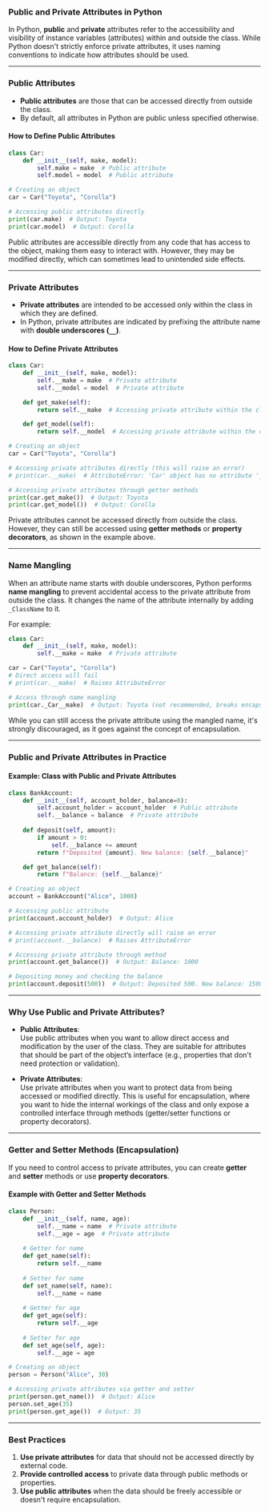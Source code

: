 ### **Public and Private Attributes in Python**

In Python, **public** and **private** attributes refer to the accessibility and visibility of instance variables (attributes) within and outside the class. While Python doesn't strictly enforce private attributes, it uses naming conventions to indicate how attributes should be used.

---

### **Public Attributes**
- **Public attributes** are those that can be accessed directly from outside the class.
- By default, all attributes in Python are public unless specified otherwise.

#### **How to Define Public Attributes**
```python
class Car:
    def __init__(self, make, model):
        self.make = make  # Public attribute
        self.model = model  # Public attribute

# Creating an object
car = Car("Toyota", "Corolla")

# Accessing public attributes directly
print(car.make)  # Output: Toyota
print(car.model)  # Output: Corolla
```

Public attributes are accessible directly from any code that has access to the object, making them easy to interact with. However, they may be modified directly, which can sometimes lead to unintended side effects.

---

### **Private Attributes**
- **Private attributes** are intended to be accessed only within the class in which they are defined. 
- In Python, private attributes are indicated by prefixing the attribute name with **double underscores (`__`)**.

#### **How to Define Private Attributes**
```python
class Car:
    def __init__(self, make, model):
        self.__make = make  # Private attribute
        self.__model = model  # Private attribute

    def get_make(self):
        return self.__make  # Accessing private attribute within the class

    def get_model(self):
        return self.__model  # Accessing private attribute within the class

# Creating an object
car = Car("Toyota", "Corolla")

# Accessing private attributes directly (this will raise an error)
# print(car.__make)  # AttributeError: 'Car' object has no attribute '__make'

# Accessing private attributes through getter methods
print(car.get_make())  # Output: Toyota
print(car.get_model())  # Output: Corolla
```

Private attributes cannot be accessed directly from outside the class. However, they can still be accessed using **getter methods** or **property decorators**, as shown in the example above.

---

### **Name Mangling**
When an attribute name starts with double underscores, Python performs **name mangling** to prevent accidental access to the private attribute from outside the class. It changes the name of the attribute internally by adding `_ClassName` to it.

For example:
```python
class Car:
    def __init__(self, make, model):
        self.__make = make  # Private attribute

car = Car("Toyota", "Corolla")
# Direct access will fail
# print(car.__make)  # Raises AttributeError

# Access through name mangling
print(car._Car__make)  # Output: Toyota (not recommended, breaks encapsulation)
```

While you can still access the private attribute using the mangled name, it's strongly discouraged, as it goes against the concept of encapsulation.

---

### **Public and Private Attributes in Practice**

#### **Example: Class with Public and Private Attributes**

```python
class BankAccount:
    def __init__(self, account_holder, balance=0):
        self.account_holder = account_holder  # Public attribute
        self.__balance = balance  # Private attribute
    
    def deposit(self, amount):
        if amount > 0:
            self.__balance += amount
        return f"Deposited {amount}. New balance: {self.__balance}"

    def get_balance(self):
        return f"Balance: {self.__balance}"

# Creating an object
account = BankAccount("Alice", 1000)

# Accessing public attribute
print(account.account_holder)  # Output: Alice

# Accessing private attribute directly will raise an error
# print(account.__balance)  # Raises AttributeError

# Accessing private attribute through method
print(account.get_balance())  # Output: Balance: 1000

# Depositing money and checking the balance
print(account.deposit(500))  # Output: Deposited 500. New balance: 1500
```

---

### **Why Use Public and Private Attributes?**

- **Public Attributes**:  
  Use public attributes when you want to allow direct access and modification by the user of the class. They are suitable for attributes that should be part of the object’s interface (e.g., properties that don't need protection or validation).

- **Private Attributes**:  
  Use private attributes when you want to protect data from being accessed or modified directly. This is useful for encapsulation, where you want to hide the internal workings of the class and only expose a controlled interface through methods (getter/setter functions or property decorators).

---

### **Getter and Setter Methods (Encapsulation)**
If you need to control access to private attributes, you can create **getter** and **setter** methods or use **property decorators**.

#### **Example with Getter and Setter Methods**
```python
class Person:
    def __init__(self, name, age):
        self.__name = name  # Private attribute
        self.__age = age  # Private attribute
    
    # Getter for name
    def get_name(self):
        return self.__name
    
    # Setter for name
    def set_name(self, name):
        self.__name = name
    
    # Getter for age
    def get_age(self):
        return self.__age
    
    # Setter for age
    def set_age(self, age):
        self.__age = age

# Creating an object
person = Person("Alice", 30)

# Accessing private attributes via getter and setter
print(person.get_name())  # Output: Alice
person.set_age(35)
print(person.get_age())  # Output: 35
```

---

### **Best Practices**
1. **Use private attributes** for data that should not be accessed directly by external code.
2. **Provide controlled access** to private data through public methods or properties.
3. **Use public attributes** when the data should be freely accessible or doesn't require encapsulation.
